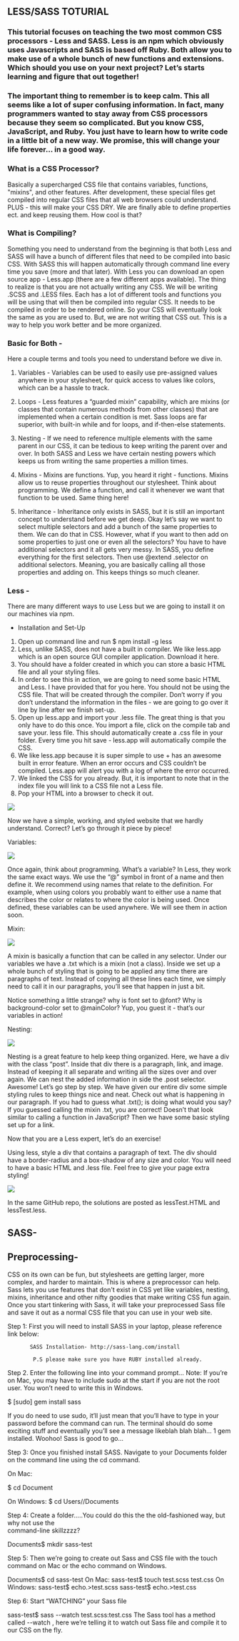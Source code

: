 ## LESS/SASS TOTURIAL

### This tutorial focuses on teaching the two most common CSS processors - Less and SASS. Less is an npm which obviously uses Javascripts and SASS is based off Ruby. Both allow you to make use of a whole bunch of new functions and extensions. Which should you use on your next project? Let’s starts learning and figure that out together!

### The important thing to remember is to keep calm. This all seems like a lot of super confusing information. In fact, many programmers wanted to stay away from CSS processors because they seem so complicated. But you know CSS, JavaScript, and Ruby. You just have to learn how to write code in a little bit of a new way. We promise, this will change your life forever… in a good way.

### What is a CSS Processor?
Basically a supercharged CSS file that contains variables, functions, "mixins", and other features. After development, these special files get compiled into regular CSS files that all web browsers could understand.
PLUS - this will make your CSS DRY. We are finally able to define properties ect. and keep reusing them. How cool is that?

### What is Compiling?
Something you need to understand from the beginning is that both Less and SASS will have a bunch of different files that need to be compiled into basic CSS.
With SASS this will happen automatically through command line every time you save (more and that later). With Less you can download an open source app - Less.app (there are a few different apps available).
The thing to realize is that you are not actually writing any CSS. We will be writing .SCSS and .LESS files. Each has a lot of different tools and functions you will be using that will then be compiled into regular CSS.
It needs to be compiled in order to be rendered online. So your CSS will eventually look the same as you are used to. But, we are not writing that CSS out. This is a way to help you work better and be more organized.

### Basic for Both -
Here a  couple terms and tools you need to understand before we dive in.

1. Variables -
     Variables can be used to easily use pre-assigned values anywhere in your stylesheet, for quick access to values like colors, which can be a hassle to track.

2. Loops -
     Less features a “guarded mixin” capability, which are mixins (or classes that contain numerous methods from other classes) that are implemented when a certain condition is met.
     Sass loops are far superior, with built-in while and for loops, and if-then-else statements.

3. Nesting -
     If we need to reference multiple elements with the same parent in our CSS, it can be tedious to keep writing the parent over and over. In both SASS and Less we have certain nesting powers which keeps us from writing the same properties a million times.

4. Mixins -
     Mixins are functions. Yup, you heard it right - functions. Mixins allow us to reuse properties throughout our stylesheet. Think about programming. We define a function, and call it whenever we want that function to be used. Same thing here!

5. Inheritance -
     Inheritance only exists in SASS, but it is still an important concept to understand before we get deep. Okay let’s say we want to select multiple selectors and add a bunch of the same properties to them.
     We can do that in CSS. However, what if you want to then add on some properties to just one or even all the selectors? You have to have additional selectors and it all gets very messy. In SASS, you define everything for the first selectors.
     Then use @extend .selector on additional selectors. Meaning, you are basically calling all those properties and adding on. This keeps things so much cleaner.

### Less -

 There are many different ways to use Less but we are going to install it on our machines via npm.

* Installation and Set-Up
1. Open up command line and run
     $ npm install -g less
2. Less, unlike SASS, does not have a built in compiler. We like less.app which is an open source GUI compiler application. Download it here.
3. You should have a folder created in which you can store a basic HTML file and all your styling files.
4. In order to see this in action, we are going to need some basic HTML and Less. I have provided that for you here. You should not be using the CSS file.
   That will be created through the compiler.
   Don’t worry if you don’t understand the information in the files - we are going to go over it line by line after we finish set-up.
5. Open up less.app and import your .less file. The great thing is that you only have to do this once. You import a file, click on the compile tab and save your.
   less file. This should automatically create a .css file in your folder. Every time you hit save - less.app will automatically compile the CSS.
6. We like less.app because it is super simple to use + has an awesome built in error feature. When an error occurs and CSS couldn’t be compiled.
   Less.app will alert you with a log of where the error occurred.
7. We linked the CSS for you already. But, it is important to note that in the index file you will link to a CSS file not a Less file.
8. Pop your HTML into a browser to check it out.

![](lessExample.png)

 Now we have a simple, working, and styled website that we hardly understand. Correct? Let’s go through it piece by piece!
 
Variables: 

![](variables.png)

Once again, think about programming. What’s a variable? In Less, they work the same exact ways. We use the “@” symbol in front of a name and then define it. We recommend using names that relate to the definition. For example, when using colors you probably want to either use a name that describes the color or relates to where the color is being used. Once defined, these variables can be used anywhere. We will see them in action soon.

Mixin:

![](mixin.png)

A mixin is basically a function that can be called in any selector. Under our variables we have a .txt which is a mixin (not a class). Inside we set up a whole bunch of styling that is going to be applied any time there are paragraphs of text. Instead of copying all these lines each time, we simply need to call it in our paragraphs, you’ll see that happen in just a bit. 

Notice something a little strange? why is font set to @font? Why is background-color set to @mainColor? Yup, you guest it  - that’s our variables in action!

Nesting:

![](nesting.png)

Nesting is a great feature to help keep thing organized. Here, we have a div with the class “post”. Inside that div there is a paragraph, link, and image. Instead of keeping it all separate and writing all the sizes over and over again. We can nest the added information in side the .post selector. Awesome! Let’s go step by step.
We have given our entire div some simple styling rules to keep things nice and neat.
Check out what is happening in our paragraph. If you had to guess what .txt(); is doing what would you say? If you guessed calling the mixin .txt, you are correct! Doesn’t that look similar to calling a function in JavaScript?
Then we have some basic styling set up for a link.

Now that you are a Less expert, let’s do an exercise! 

Using less, style a div that contains a paragraph of text. The div should have a border-radius and a box-shadow of any size and color. 
You will need to have a basic HTML and .less file. Feel free to give your page extra styling! 

![](lessExercise.png)

In the same GitHub repo, the solutions are posted as lessTest.HTML and lessTest.less.


## SASS- 

## Preprocessing-

CSS on its own can be fun, but stylesheets are getting larger, more complex, and harder to maintain. This is where a preprocessor can help. Sass lets you use features that don't exist in CSS yet like variables, nesting, mixins, inheritance and other nifty goodies that make writing CSS fun again.
Once you start tinkering with Sass, it will take your preprocessed Sass file and save it out as a normal CSS file that you can use in your web site.

Step 1: First you will need to install SASS in your laptop, please reference link below:

           SASS Installation- http://sass-lang.com/install

            P.S please make sure you have RUBY installed already. 

Step 2. Enter the following line into your command prompt…
 Note: If you’re on Mac, you may have to include sudo at the start if you are not the root         user. You won’t need to write this in Windows.

$ [sudo] gem install sass

If you do need to use sudo, it’ll just mean that you’ll have to type in your password before the command can run.
The terminal should do some exciting stuff and eventually you’ll see a message likeblah blah blah… 1 gem installed. Woohoo! Sass is good to go… 

Step 3: Once you finished install SASS. Navigate to your Documents folder on the command line using the cd command. 

On Mac:

$ cd Document

On Windows:
$ cd Users/<your-user-name>/Documents


Step 4: Create a folder…..You could do this the the old-fashioned way, but why not use the  
           command-line skillzzzz?

Documents$ mkdir sass-test
    
Step 5: Then we’re going to create out Sass and CSS file with the touch command on Mac
          or the echo command on Windows. 

Documents$ cd sass-test
On Mac:
sass-test$ touch test.scss test.css
On Windows:
sass-test$ echo.>test.scss
sass-test$ echo.>test.css
    
Step 6: Start “WATCHING” your Sass file

sass-test$ sass --watch test.scss:test.css
           The Sass tool has a method called --watch , here we’re telling it to watch out Sass file 
           and compile it to our CSS on the fly. 

